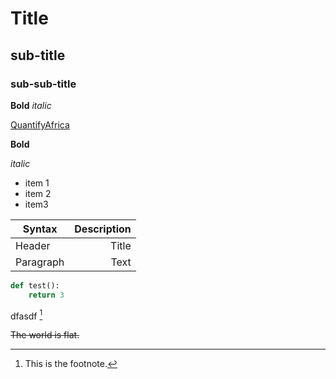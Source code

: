 # Title

## sub-title

### sub-sub-title
**Bold**
*italic*

[QuantifyAfrica](html://quantifyafrica.com)

__Bold__

_italic_

- item 1      
- item 2     
- item3   

| Syntax       | Description |
| ----------- | -----------: |
| Header      | Title       |
| Paragraph   | Text        |

```py
def test():
    return 3

```
dfasdf [^1] 
 

[^1]: This is the footnote.

~~The world is flat.~~